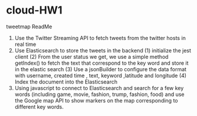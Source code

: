 # cloud-HW1
tweetmap
ReadMe
1.	Use the Twitter Streaming API to fetch tweets from the twitter hosts in real time
2.	Use Elasticsearch to store the tweets in the backend
(1) initialize the jest client
(2) From the user status we get, we use a simple method getIndex() to fetch the text that correspond to the key word and store it in the elastic search
(3) Use a jsonBuilder to configure the data format with username, created time , text, keyword ,latitude and longitude
(4) Index the document into the Elasticsearch 
3.	Using javascript to connect to Elasticsearch and search for a few key words (including game, movie, fashion, trump, fashion, food) and use the Google map API to show markers on the map corresponding to different key words.
